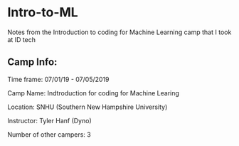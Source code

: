 # Intro-to-ML
Notes from the Introduction to coding for Machine Learning camp that I took at ID tech

## Camp Info:
Time frame: 07/01/19 - 07/05/2019

Camp Name: Indtroduction for coding for Machine Learing

Location: SNHU (Southern New Hampshire University)

Instructor: Tyler Hanf (Dyno)

Number of other campers: 3
